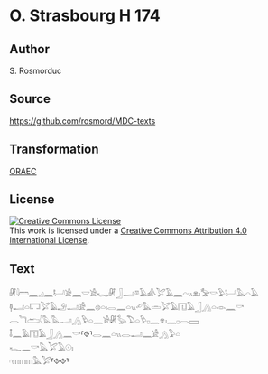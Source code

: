 # O. Strasbourg H 174

## Author

S. Rosmorduc

## Source

https://github.com/rosmord/MDC-texts

## Transformation

[ORAEC](https://oraec.github.io/)

## License

<a rel="license" href="http://creativecommons.org/licenses/by/4.0/"><img alt="Creative Commons License" style="border-width:0" src="https://i.creativecommons.org/l/by/4.0/88x31.png" /></a><br />This work is licensed under a <a rel="license" href="http://creativecommons.org/licenses/by/4.0/">Creative Commons Attribution 4.0 International License</a>.

## Text

𓏞𓇋𓏠𓈖𓈎𓈖𓂡𓀀𓈖𓎟𓀀𓆑𓏞𓃀𓂝𓎼𓄿𓀉𓅯𓄿𓈖𓏏𓏭𓁷𓏤𓅡𓎡𓅱𓂡𓅓𓏏𓄿<br>
𓊢𓂝𓏏𓉐𓅯𓄿𓄂𓂝𓀀𓈖𓊖𓏏𓏤𓂋𓈖𓏏𓏭𓄔𓅓𓏛𓅯𓄿𓉔𓄿𓃀𓂻𓏏𓁹𓈖𓎡<br>
𓂋𓆓𓂧𓇋𓅓𓅓𓂝𓂻𓅱𓏏𓈖𓀀𓏞𓅭𓅐𓏏𓅱𓊪𓈖𓁷𓏤𓈖𓊪𓂋𓈙<br>
𓄤𓈖𓄿𓉔𓄿𓃀𓂻𓈖𓎡⸢⯑⸣𓂋𓈖𓏏𓏭𓂋𓂝𓈖𓀀𓂻𓅱𓏏<br>
𓆑𓈖𓎡𓅓𓅯𓄿𓇳𓏤<br>
𓎆𓏥𓏥𓏥𓅓𓅯⸢⯑⯑⸣<br>
